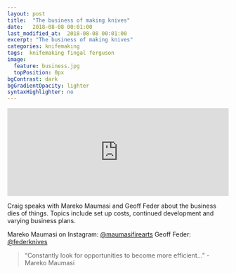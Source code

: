 ```yaml
---
layout: post
title:  "The business of making knives"
date:   2018-08-08 00:01:00
last_modified_at:  2018-08-08 00:01:00
excerpt: "The business of making knives"
categories: knifemaking
tags:  knifemaking fingal ferguson
image:
  feature: business.jpg
  topPosition: 0px
bgContrast: dark
bgGradientOpacity: lighter
syntaxHighlighter: no
---
```


<iframe frameborder='0' height='200px' scrolling='no' seamless src='https://embed.simplecast.com/973bcf42?color=f5f5f5' width='100%'></iframe>

Craig speaks with Mareko Maumasi and Geoff Feder about the business dies of things. Topics include set up costs, continued development and varying business plans.  

Mareko Maumasi on Instagram: <a href="http://www.instagram.com/maumasifirearts">@maumasifirearts</a>
Geoff Feder: <a href="http://www.instagram.com/federknives">@federknives</a>





 


<blockquote class="largeQuote">“Constantly look for opportunities to become more efficient...” - Mareko Maumasi</blockquote>



